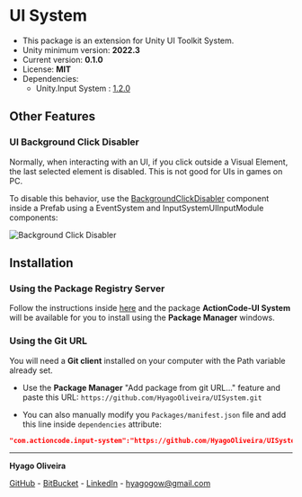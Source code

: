 # UI System

* This package is an extension for Unity UI Toolkit System.
* Unity minimum version: **2022.3**
* Current version: **0.1.0**
* License: **MIT**
* Dependencies:
	- Unity.Input System : [1.2.0](https://docs.unity3d.com/Packages/com.unity.inputsystem@1.2/changelog/CHANGELOG.html)

## Other Features

### UI Background Click Disabler

Normally, when interacting with an UI, if you click outside a Visual Element, the last selected element is disabled. This is not good for UIs in games on PC.

To disable this behavior, use the [BackgroundClickDisabler](/Runtime/BackgroundClickDisabler.cs) component inside a Prefab using a EventSystem and InputSystemUIInputModule components:

![Background Click Disabler](/Documentation~/BackgroundClickDisabler.png)

## Installation

### Using the Package Registry Server

Follow the instructions inside [here](https://cutt.ly/ukvj1c8) and the package **ActionCode-UI System** 
will be available for you to install using the **Package Manager** windows.

### Using the Git URL

You will need a **Git client** installed on your computer with the Path variable already set. 

- Use the **Package Manager** "Add package from git URL..." feature and paste this URL: `https://github.com/HyagoOliveira/UISystem.git`

- You can also manually modify you `Packages/manifest.json` file and add this line inside `dependencies` attribute: 

```json
"com.actioncode.input-system":"https://github.com/HyagoOliveira/UISystem.git"
```

---

**Hyago Oliveira**

[GitHub](https://github.com/HyagoOliveira) -
[BitBucket](https://bitbucket.org/HyagoGow/) -
[LinkedIn](https://www.linkedin.com/in/hyago-oliveira/) -
<hyagogow@gmail.com>